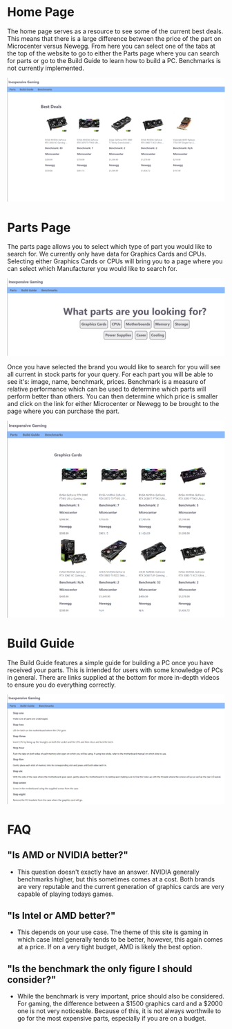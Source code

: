 # Home Page

The home page serves as a resource to see some of the current best deals. This means that there is a large difference between the price of the part on Microcenter versus Newegg. From here you can select one of the tabs at the top of the website to go to either the Parts page where you can search for parts or go to the Build Guide to learn how to build a PC. Benchmarks is not currently implemented.

![alt text](SiteCaps/HomePage.png "Home Page")

# Parts Page

The parts page allows you to select which type of part you would like to search for. We currently only have data for Graphics Cards and CPUs. Selecting either Graphics Cards or CPUs will bring you to a page where you can select which Manufacturer you would like to search for.

![alt text](SiteCaps/PartsPage.png "Parts Page")

Once you have selected the brand you would like to search for you will see all current in stock parts for your query. For each part you will be able to see it's: image, name, benchmark, prices. Benchmark is a measure of relative performance which can be used to determine which parts will perform better than others. You can then determine which price is smaller and click on the link for either Microcenter or Newegg to be brought to the page where you can purchase the part.

![alt text](SiteCaps/PartsList.png "Parts List Page") 

# Build Guide

The Build Guide features a simple guide for building a PC once you have received your parts. This is intended for users with some knowledge of PCs in general. There are links supplied at the bottom for more in-depth videos to ensure you do everything correctly.

![alt text](SiteCaps/BuildGuide.png "Build Guide Page")

# FAQ

## "Is AMD or NVIDIA better?"
- This question doesn't exactly have an answer. NVIDIA generally benchmarks higher, but this sometimes comes at a cost. Both brands are very reputable and the current generation of graphics cards are very capable of playing todays games.

## "Is Intel or AMD better?"
- This depends on your use case. The theme of this site is gaming in which case Intel generally tends to be better, however, this again comes at a price. If on a very tight budget, AMD is likely the best option.

## "Is the benchmark the only figure I should consider?"
- While the benchmark is very important, price should also be considered. For gaming, the difference between a $1500 graphics card and a $2000 one is not very noticeable. Because of this, it is not always worthwile to go for the most expensive parts, especially if you are on a budget.